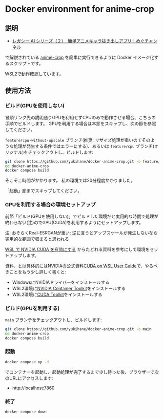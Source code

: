 # Docker environment for anime-crop

## 説明

- [レガシー AI シリーズ（２）　簡単アニメキャラ抜き出しアプリ｜めぐチャンネル](https://note.com/ai_meg/n/n7e02b5ac878c)

で解説されている [anime-crop](https://github.com/animede/anime-crop) を簡単に実行できるように Docker イメージ化するスクリプトです。

WSL2で動作確認しています。

## 使用方法

### ビルド(GPUを使用しない)

冒頭リンク先の説明通りGPUを利用せずCPUのみで動作させる場合、こちらの手順でビルドします。
GPUを利用する場合は本節をスキップし、次の節を参照してください。

`feature/cpu-without-upscale` ブランチ(推奨; リサイズ処理が重いのでそのような処理が発生する条件ではエラーにする)、あるいは `feature/cpu` ブランチ(オリジナル)をチェックアウトし、ビルドします:

```sh
git clone https://github.com/yukihane/docker-anime-crop.git -b feature/cpu-without-upscale
cd docker-anime-crop
docker compose build
```

そこそこ時間がかかります。
私の環境では20分程度かかりました。

「起動」節までスキップしてください。

### GPUを利用する場合の環境セットアップ

前節「ビルド(GPUを使用しない)」でビルドした環境だと実用的な時間で処理が終わらない(注)のでGPU(CUDA)を利用するようにセットアップします。

注: おそらくReal-ESRGANが重い; 逆に言うとアップスケールが発生しないなら実用的な範囲で収まると思われる

[WSL で NVIDIA CUDA を有効にする](https://learn.microsoft.com/ja-jp/windows/ai/directml/gpu-cuda-in-wsl) からたどれる資料を参考にして環境をセットアップします。

資料、とは具体的にはNVIDIAの公式資料[CUDA on WSL User Guide](https://docs.nvidia.com/cuda/wsl-user-guide/index.html)で、やるべきことをもう少し詳しく書くと:

- WindowsにNVIDIAドライバーをインストールする
- WSL2環境に[NVIDIA Container Toolkit](https://docs.nvidia.com/datacenter/cloud-native/container-toolkit/latest/install-guide.html)をインストールする
- WSL2環境に[CUDA Toolkit](https://developer.nvidia.com/cuda-downloads?target_os=Linux&target_arch=x86_64&Distribution=WSL-Ubuntu&target_version=2.0&target_type=deb_network)をインストールする

### ビルド(GPUを利用する)

`main` ブランチをチェックアウトし、ビルドします:

```sh
git clone https://github.com/yukihane/docker-anime-crop.git -b main
cd docker-anime-crop
docker compose build
```

### 起動

```sh
docker compose up -d
```

でコンテナーを起動し、起動処理が完了するまで少し待った後、ブラウザーで次のURLにアクセスします:

- http://localhost:7860

### 終了

```sh
docker compose down
```
